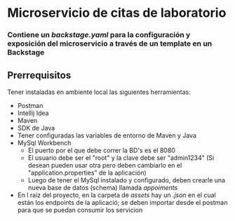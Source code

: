 # Microservicio de citas de laboratorio

### Contiene un _backstage.yaml_ para la configuración y exposición del microservicio a través de un template en un Backstage

## Prerrequisitos

Tener instaladas en ambiente local las siguientes herramientas:

* Postman
* Intellij Idea
* Maven
* SDK de Java
* Tener configuradas las variables de entorno de Maven y Java
* MySql Workbench
    * El puerto por el que debe correr la BD's es el 8080
    * El usuario debe ser el "root" y la clave debe ser "admin1234" (Si desean pueden usar otra pero deben cambiarlo en el "application.properties" de la aplicación)
    * Luego de tener el MySql instalado y configurado, deben crearle una nueva base de datos (schema) llamada _appoiments_
* En l raíz del proyecto, en la carpeta de _assets_ hay un _.json_ en el cual están los endpoints de la aplicació;  se deben importar desde el postman para que se puedan consumir los servicion

